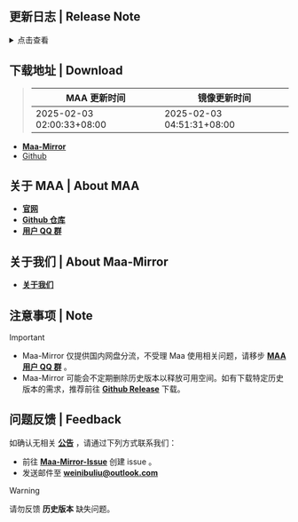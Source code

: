 ## 更新日志 | Release Note
<details>

<summary>点击查看</summary>

### 修复 | Fix

* v5.13.0-beta.3 引入的自动公招识别问题  By horror-proton

## v5.13.0-beta.3

### 改进 | Improved

* 优化存亡之战部署策略 (#11706)  By Black1312

### 修复 | Fix

* 公招勾选使用加急许可时任务失败 (fix return value of RecruitImageAnalyzer)  By horror-proton
* 肉鸽开局干员使用助战失效  By status102
* 肉鸽烧水使用分队失效  By status102
* 自动战斗开始战斗时使用理智药检测失效  By status102

### 其他 | Other

* 更新日志支持惯性运动  By ABA2396

## v5.13.0-beta.2

### 新增 | New

* 繁中服「懷黍離」導航入口更動 (#11662)  By momomochi987
* 添加 MirrorChyan 资源更新方式 (#11669)  By ABA2396  By MistEO
* 适配新 ui 未进驻选项  By ABA2396
* 添加不期而遇新事件空无前兆 (#11573)  By DavidWang19

### 改进 | Improved

* 萨卡兹肉鸽不期而遇统一使用默认策略 (#11512)  By Daydreamer114
* 小工具-仓库识别 隐藏黑边  By ABA2396

### 修复 | Fix

* MaaCore日志(asst.log)滚动修复，并上调阈值至64MiB (#11670)  By status102
* Wpf肉鸽烧水时使用分队UI为空  By status102
* 肉鸽临时招募预备干员时, 不额外提升权重 (#11442)  By Daydreamer114
* 公告窗口触控板滚动异常 (#11684)  By Rbqwow
* 肉鸽作战编队截图过快导致截图与实际不符 (#11527)  By Daydreamer114
* 肉鸽烧水未获得目标奖励逻辑补漏  By status102
* 幸运墙领取奖励界面识别过早  By status102
* JP 干员识别 艾雅法拉 (#11685)  By Saratoga-Official  By status102  By Daydreamer114

### 文档 | Docs

* 推荐分辨率720P或1080P (#11651)  By Rbqwow
* 替换.NET8 桌面运行时下载链接为直链 (#11693)  By wryx166
* 肉鸽推荐开局策略 (#11570)  By Rbqwow  By Constrat

### 其他 | Other

* Attempt retry once screencap for MumuExtras (#11550)  By teldd1
* 临时处理肉鸽烧水flag异常  By status102
* mirror-chyan notify error  By MistEO
* missing `user_agent` param for mirrorchyan query  By MistEO
* styling  By Constrat
* mirrorchyan toast  By MistEO
* 简化肉鸽任务使用助战参数内部存储流程  By status102
* 添加资源更新提示翻译  By ABA2396
* 将Sarkaz开局添加负荷干员的进入任务改为范围点击 (#11100)  By Daydreamer114
* discord link for website docs (#11687)  By Constrat  By momomochi987  By Rbqwow
* Discord link in About Us  By Constrat
* en announcement wpf logic  By Constrat
* Mirror酱说明调整  By status102
* NoSkland 放到 wpf 内部  By ABA2396
* 密钥改成 PasswordBox  By ABA2396
* remove chinese punctuation from en  By Constrat
* 调整肉鸽选择烧水奖励任务链，重新将Roguelike By LastRewardConfirm并入主任务链 (#11689)  By status102
* add discord link to main readme  By Constrat
* 修改划火柴设置界面布局 (#11682)  By Rbqwow
* WpfGui划火柴相关说明调整  By status102
* Revert "perf: 肉鸽优先拿美愿 (#11558)" (#11565)  By Daydreamer114
* 调整基建办公室阈值  By ABA2396
* 调整 InfrastBottomLeftTab 的 specificRect  By ABA2396

**Full Changelog**: [v5.13.0-beta.3 -> v5.13.0-beta.4](https://github.com/MaaAssistantArknights/MaaAssistantArknights/compare/v5.13.0-beta.3...v5.13.0-beta.4)


</details>

## 下载地址 | Download
> MAA 更新时间 | 镜像更新时间
> --- | ---
> 2025-02-03 02:00:33+08:00 | 2025-02-03 04:51:31+08:00

- **[Maa-Mirror](https://mmirror.top/download.html)**
- [Github](https://github.com/MaaAssistantArknights/MaaAssistantArknights/releases/v5.13.0-beta.4)

## 关于 MAA | About MAA
- **[官网](https://maa.plus)**
- **[Github 仓库](https://github.com/MaaAssistantArknights/MaaAssistantArknights)**
- **[用户 QQ 群](https://ota.maa.plus/MaaAssistantArknights/api/qqgroup)**

## 关于我们 | About Maa-Mirror
- **[关于我们](https://www.mmirror.top/about.html)**

## 注意事项 | Note
> [!IMPORTANT]
> - Maa-Mirror 仅提供国内网盘分流，不受理 Maa 使用相关问题，请移步 **[MAA 用户 QQ 群](https://ota.maa.plus/MaaAssistantArknights/api/qqgroup)** 。
> - Maa-Mirror 可能会不定期删除历史版本以释放可用空间。如有下载特定历史版本的需求，推荐前往 **[Github Release](https://github.com/MaaAssistantArknights/MaaAssistantArknights/releases)** 下载。

## 问题反馈 | Feedback
如确认无相关 **[公告](https://mmirror.top/post/gong-gao.html)** ，请通过下列方式联系我们：
- 前往 **[Maa-Mirror-Issue](https://github.com/MaaMirror/Maa-Mirror-Issue/issues)** 创建 issue 。
- 发送邮件至 **<a href="weinibuliu@outlook.com">weinibuliu@outlook.com</a>**
> [!WARNING]
> 请勿反馈 **历史版本** 缺失问题。
